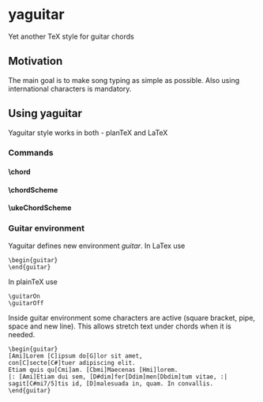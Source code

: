 # yaguitar
Yet another TeX style for guitar chords

## Motivation
The main goal is to make song typing as simple as possible. Also using international characters is mandatory.

## Using yaguitar
Yaguitar style works in both - planTeX and LaTeX

### Commands
#### \chord
#### \chordScheme
#### \ukeChordScheme

### Guitar environment
Yaguitar defines new environment _guitar_. In LaTex use

    \begin{guitar}
    \end{guitar}

In plainTeX use

    \guitarOn
    \guitarOff

Inside guitar environment some characters are active (square bracket, pipe, space and new line). This allows stretch text under
chords when it is needed.

    \begin{guitar}
    [Ami]Lorem [C]ipsum do[G]lor sit amet,
    con[C]secte[C#]tuer adipiscing elit.
    Etiam quis qu[Cmi]am. [Cbmi]Maecenas [Hmi]lorem.
    |: [Ami]Etiam dui sem, [D#dim]fer[Ddim]men[Dbdim]tum vitae, :|
    sagit[C#mi7/5]tis id, [D]malesuada in, quam. In convallis.
    \end{guitar}


